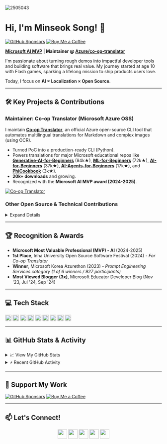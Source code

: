 ![2505043](https://github.com/user-attachments/assets/e5c72b81-0bcb-403a-9efe-76d04991d303)

# Hi, I'm Minseok Song! 👋

[![GitHub Sponsors](https://img.shields.io/badge/Sponsor-%E2%9D%A4-lightgrey?logo=githubsponsors&style=for-the-badge)](https://github.com/sponsors/skytin1004)
[![Buy Me a Coffee](https://img.shields.io/badge/Buy%20Me%20a%20Coffee-FFDD00?logo=buymeacoffee&logoColor=black&style=for-the-badge)](https://coff.ee/skytin1004)


**[Microsoft AI MVP](https://mvp.microsoft.com/mvp/profile/78bed86f-8f4b-41f9-ba0c-b707ec42e08c) | Maintainer @ [Azure/co-op-translator](https://github.com/Azure/co-op-translator)**

I'm passionate about turning rough demos into impactful developer tools and building software that brings real value. My journey started at age 10 with Flash games, sparking a lifelong mission to ship products users love.

Today, I focus on **AI × Localization × Open Source**.

---

## 🛠️ Key Projects & Contributions

### Maintainer: Co-op Translator (Microsoft Azure OSS)

I maintain **[Co-op Translator](https://github.com/Azure/co-op-translator)**, an official Azure open-source CLI tool that automates multilingual translations for Markdown and complex images (using OCR).

*   Turned PoC into a production-ready CLI (Python).
*   Powers translations for major Microsoft educational repos like **[Generative-AI-for-Beginners](https://github.com/microsoft/Generative-AI-for-beginners)** (84k★), **[ML-for-Beginners](https://github.com/microsoft/ML-for-Beginners)** (72k★), **[AI-for-Beginners](https://github.com/microsoft/AI-for-Beginners)** (37k★), **[AI-Agents-for-Beginners](https://github.com/microsoft/AI-Agents-for-Beginners)** (17k★), and **[PhiCookbook](https://github.com/microsoft/PhiCookbook)** (3k★).
*   **20k+ downloads** and growing.
*   Recognized with the **Microsoft AI MVP award (2024-2025)**.

[![Co-op Translator](https://github-readme-stats.vercel.app/api/pin/?username=Azure&repo=co-op-translator&bg_color=ffffff&title_color=0078D4&text_color=333333&border_color=c0d8f0&border_radius=10)](https://github.com/Azure/co-op-translator)

### Other Open Source & Technical Contributions

<details>
  <summary>Expand Details</summary>

*   **Author @ [Microsoft Phi-3 Cookbook](https://github.com/microsoft/Phi-3CookBook/):** Created end-to-end samples for fine-tuning and evaluating Phi-3 models using Azure AI Studio (Code-first & Low-code approaches).
    *   [E2E Sample: Fine-Tune & Integrate Phi-3 with Prompt Flow (Low-code)](https://github.com/microsoft/Phi-3CookBook/blob/main/md/06.E2ESamples/E2E_Phi-3-FineTuning_PromptFlow_Integration_AIstudio.md)
    *   [E2E Sample: Fine-Tune & Integrate Phi-3 with Prompt Flow (Code-first)](https://github.com/microsoft/Phi-3CookBook/blob/main/md/06.E2ESamples/E2E_Phi-3-FineTuning_PromptFlow_Integration.md)
    *   [E2E Sample: Evaluate Fine-Tuned Phi-3/3.5 Models](https://github.com/microsoft/Phi-3CookBook/blob/main/md/06.E2ESamples/E2E_Phi-3-Evaluation_AIstudio.md)
*   **Contributor @ [Apache Iceberg](https://github.com/apache/iceberg):** Contributed test migrations (JUnit4 -> JUnit5) and documentation improvements.
*   **Technical Writer @ [Microsoft Tech Community](https://techcommunity.microsoft.com/t5/user/viewprofilepage/user-id/1623040):** Published 10+ articles on Azure AI, LLM Fine-Tuning (Phi-3), RAG, and Responsible AI, reaching over 150k+ readers. Several articles featured as "Most Viewed" on the Educator Developer Blog.
    *   *Featured:* [Teach ChatGPT to Answer Questions: Using Azure AI Search & Azure OpenAI (Lang Chain)](https://techcommunity.microsoft.com/t5/educator-developer-blog/teach-chatgpt-to-answer-questions-using-azure-ai-search-amp/ba-p/3969713) - Ranked #1 on Google for 'teach chatgpt'.
*   **Speaker @ [Microsoft Learn Live](https://learn.microsoft.com/en-us/shows/learn-live/):** Co-presented "Plan and Prepare to Develop AI Solutions on Azure" to over 2,000 live viewers.
*   **Early Developer Experience:** Developed Flash games at age 10, reaching 10k+ plays and #2 on Flash365 community charts.

</details>

---

## 🏆 Recognition & Awards

*   **Microsoft Most Valuable Professional (MVP) - AI** (2024-2025)
*   **1st Place**, Inha University Open Source Software Festival (2024) - *For Co-op Translator*
*   **Winner**, Microsoft Korea Azurethon (2023) - *Prompt Engineering Services category (1 of 6 winners / 927 participants)*
*   **Most Viewed Blogger (3x)**, Microsoft Educator Developer Blog (Nov '23, Jul '24, Sep '24)

---

## 💻 Tech Stack

<code><img height="20" src="https://cdn.jsdelivr.net/npm/simple-icons@v11/icons/python.svg"></code>
<code><img height="20" src="https://cdn.jsdelivr.net/npm/simple-icons@v11/icons/fastapi.svg"></code>
<code><img height="20" src="https://cdn.jsdelivr.net/npm/simple-icons@v11/icons/microsoftazure.svg"></code>
<code><img height="20" src="https://cdn.jsdelivr.net/npm/simple-icons/icons/java.svg"></code>
<code><img height="20" src="https://cdn.jsdelivr.net/npm/simple-icons@v11/icons/spring.svg"></code>
<code><img height="20" src="https://cdn.jsdelivr.net/npm/simple-icons@v11/icons/git.svg"></code>
<code><img height="20" src="https://cdn.jsdelivr.net/npm/simple-icons@v11/icons/docker.svg"></code>
<code><img height="20" src="https://cdn.jsdelivr.net/npm/simple-icons@v11/icons/mysql.svg"></code>
<code><img height="20" src="https://cdn.jsdelivr.net/npm/simple-icons@v11/icons/linux.svg"></code>

---

## 📊 GitHub Stats & Activity

<details>
<summary>📈 View My GitHub Stats</summary>
  
[![Minseok's GitHub stats](https://github-readme-stats.vercel.app/api?username=skytin1004&show_icons=true&theme=tokyonight&rank_icon=github)](https://github.com/anuraghazra/github-readme-stats)
[![Top Langs](https://github-readme-stats.vercel.app/api/top-langs/?username=skytin1004&layout=compact&theme=tokyonight)](https://github.com/anuraghazra/github-readme-stats)

</details>

<details>
<summary>⚡ Recent GitHub Activity</summary>

<!--START_SECTION:activity-->
1. 🚀 Published release [v0.8.7](https://github.com/Azure/co-op-translator/releases/tag/v0.8.7) in [Azure/co-op-translator](https://github.com/Azure/co-op-translator)
2. 🎉 Merged PR [#148](https://github.com/Azure/co-op-translator/pull/148) in [Azure/co-op-translator](https://github.com/Azure/co-op-translator)
3. 💪 Opened PR [#148](https://github.com/Azure/co-op-translator/pull/148) in [Azure/co-op-translator](https://github.com/Azure/co-op-translator)
4. 🎉 Merged PR [#146](https://github.com/Azure/co-op-translator/pull/146) in [Azure/co-op-translator](https://github.com/Azure/co-op-translator)
5. 🗣 Commented on [#146](https://github.com/Azure/co-op-translator/pull/146#issuecomment-2976788736) in [Azure/co-op-translator](https://github.com/Azure/co-op-translator)
6. 🎉 Merged PR [#193](https://github.com/InhaBas/Inhabas.com-api/pull/193) in [InhaBas/Inhabas.com-api](https://github.com/InhaBas/Inhabas.com-api)
7. 💪 Opened PR [#3](https://github.com/skytin1004/skills-review-pull-requests/pull/3) in [skytin1004/skills-review-pull-requests](https://github.com/skytin1004/skills-review-pull-requests)
8. 💪 Opened PR [#169](https://github.com/InhaBas/Inhabas.com-api/pull/169) in [InhaBas/Inhabas.com-api](https://github.com/InhaBas/Inhabas.com-api)
9. ❗ Opened issue [#168](https://github.com/InhaBas/Inhabas.com-api/issues/168) in [InhaBas/Inhabas.com-api](https://github.com/InhaBas/Inhabas.com-api)
10. 🎉 Merged PR [#2](https://github.com/skytin1004/skills-review-pull-requests/pull/2) in [skytin1004/skills-review-pull-requests](https://github.com/skytin1004/skills-review-pull-requests)
<!--END_SECTION:activity-->

</details>

---

## 💖 Support My Work

[![GitHub Sponsors](https://img.shields.io/badge/Sponsor-%E2%9D%A4-lightgrey?logo=githubsponsors&style=for-the-badge)](https://github.com/sponsors/skytin1004)
[![Buy Me a Coffee](https://img.shields.io/badge/Buy%20Me%20a%20Coffee-FFDD00?logo=buymeacoffee&logoColor=black&style=for-the-badge)](https://coff.ee/skytin1004)

---

## 📫 Let's Connect!

<div align="center">
  <a href="https://www.linkedin.com/in/song-ai/" target="_blank"><img height="30em" src="https://img.shields.io/badge/LinkedIn-0077B5?style=for-the-badge&logo=linkedin&logoColor=white"/></a> 
  <a href="https://x.com/skytin1004" target="_blank"><img height="30em" src="https://img.shields.io/badge/Twitter-1DA1F2?style=for-the-badge&logo=twitter&logoColor=white"/></a> 
  <a href="https://skytin1004.github.io/" target="_blank"><img height="30em" src="https://img.shields.io/badge/Portfolio-343a40?style=for-the-badge&logo=GitHub&logoColor=white"/></a> 
  <a href="mailto:skytin1004@gmail.com"><img height="30em" src="https://img.shields.io/badge/Gmail-D14836?style=for-the-badge&logo=gmail&logoColor=white"/></a> 
  <a href="https://techcommunity.microsoft.com/users/minseok_song/2076234" target="_blank"><img height="30em" src="https://img.shields.io/badge/Microsoft_Tech_Community-0078D4?style=for-the-badge&logo=microsoft&logoColor=white"/></a>
</div>
